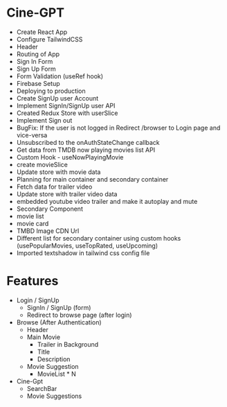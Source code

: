 <!-- # Getting Started with Create React App

This project was bootstrapped with [Create React App](https://github.com/facebook/create-react-app).

## Available Scripts

In the project directory, you can run:

### `npm start`

Runs the app in the development mode.\
Open [http://localhost:3000](http://localhost:3000) to view it in your browser.

The page will reload when you make changes.\
You may also see any lint errors in the console.

### `npm test`

Launches the test runner in the interactive watch mode.\
See the section about [running tests](https://facebook.github.io/create-react-app/docs/running-tests) for more information.

### `npm run build`

Builds the app for production to the `build` folder.\
It correctly bundles React in production mode and optimizes the build for the best performance.

The build is minified and the filenames include the hashes.\
Your app is ready to be deployed!

See the section about [deployment](https://facebook.github.io/create-react-app/docs/deployment) for more information.

### `npm run eject`

**Note: this is a one-way operation. Once you `eject`, you can't go back!**

If you aren't satisfied with the build tool and configuration choices, you can `eject` at any time. This command will remove the single build dependency from your project.

Instead, it will copy all the configuration files and the transitive dependencies (webpack, Babel, ESLint, etc) right into your project so you have full control over them. All of the commands except `eject` will still work, but they will point to the copied scripts so you can tweak them. At this point you're on your own.

You don't have to ever use `eject`. The curated feature set is suitable for small and middle deployments, and you shouldn't feel obligated to use this feature. However we understand that this tool wouldn't be useful if you couldn't customize it when you are ready for it.

## Learn More

You can learn more in the [Create React App documentation](https://facebook.github.io/create-react-app/docs/getting-started).

To learn React, check out the [React documentation](https://reactjs.org/).

### Code Splitting

This section has moved here: [https://facebook.github.io/create-react-app/docs/code-splitting](https://facebook.github.io/create-react-app/docs/code-splitting)

### Analyzing the Bundle Size

This section has moved here: [https://facebook.github.io/create-react-app/docs/analyzing-the-bundle-size](https://facebook.github.io/create-react-app/docs/analyzing-the-bundle-size)

### Making a Progressive Web App

This section has moved here: [https://facebook.github.io/create-react-app/docs/making-a-progressive-web-app](https://facebook.github.io/create-react-app/docs/making-a-progressive-web-app)

### Advanced Configuration

This section has moved here: [https://facebook.github.io/create-react-app/docs/advanced-configuration](https://facebook.github.io/create-react-app/docs/advanced-configuration)

### Deployment

This section has moved here: [https://facebook.github.io/create-react-app/docs/deployment](https://facebook.github.io/create-react-app/docs/deployment)

### `npm run build` fails to minify

This section has moved here: [https://facebook.github.io/create-react-app/docs/troubleshooting#npm-run-build-fails-to-minify](https://facebook.github.io/create-react-app/docs/troubleshooting#npm-run-build-fails-to-minify) -->


# Cine-GPT

 - Create React App
 - Configure TailwindCSS
 - Header
 - Routing of App
 - Sign In Form
 - Sign Up Form
 - Form Validation (useRef hook)
 - Firebase Setup
 - Deploying to production
 - Create SignUp user Account
 - Implement SignIn/SignUp user API
 - Created Redux Store with userSlice
 - Implement Sign out
 - BugFix: If the user is not logged in Redirect /browser to Login page and vice-versa
 - Unsubscribed to the onAuthStateChange callback
 - Get data from TMDB now playing movies list API
 - Custom Hook - useNowPlayingMovie
 - create movieSlice
 - Update store with movie data
 - Planning for main container and secondary container
 - Fetch data for trailer video
 - Update store with trailer video data
 - embedded youtube video trailer and make it autoplay and mute
 - Secondary Component
 - movie list
 - movie card
 - TMBD Image CDN Url
 - Different list for secondary container 
 using custom hooks (usePopularMovies, useTopRated, useUpcoming)
 - Imported textshadow in tailwind css config file

# Features
 - Login / SignUp
    - SignIn / SignUp (form)
    - Redirect to browse page (after login)
 - Browse (After Authentication)
    - Header
    - Main Movie
      - Trailer in Background
      - Title
      - Description
    - Movie Suggestion
      - MovieList * N
 - Cine-Gpt
    - SearchBar
    - Movie Suggestions
